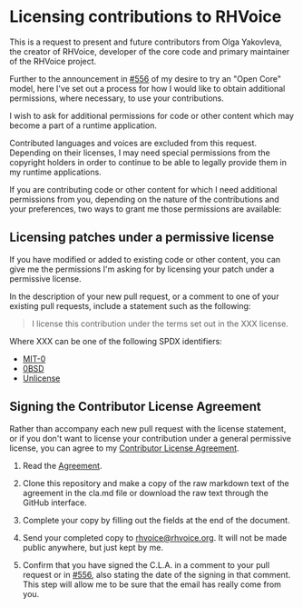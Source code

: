 # Licensing contributions to RHVoice

This is a request to present and future contributors from Olga
Yakovleva, the creator of RHVoice, developer of the core code and
primary maintainer of the RHVoice project.

Further to the announcement in
[#556](https://github.com/RHVoice/RHVoice/discussions/556) of my
desire to try an "Open Core" model, here I've set out a process for
how I would like to obtain additional permissions, where necessary, to
use your contributions.

I wish to ask for additional permissions for code or other content
which may become a part of a runtime application.

Contributed languages and voices are excluded from this request.
Depending on their licenses, I may need special permissions from the
copyright holders in order to continue to be able to legally provide
them in my runtime applications.

If you are contributing code or other content for which I need
additional permissions from you, depending on the nature of the
contributions and your preferences, two ways to grant me those
permissions are available:

## Licensing patches under a permissive license

If you have modified or added to existing code or other content, you
can give me the permissions I'm asking for by licensing your patch
under a permissive license.

In the description of your new pull request, or a comment to one of
your existing pull requests, include a statement such as the following:

> I license this contribution under the terms set out in the XXX license.

Where XXX can be one of the following SPDX identifiers:

* [MIT-0](https://spdx.org/licenses/MIT-0.html)
* [0BSD](https://spdx.org/licenses/0BSD.html)
* [Unlicense](https://spdx.org/licenses/Unlicense.html)

## Signing the Contributor License Agreement

Rather than accompany each new pull request with the license
statement, or if you don't want to license your contribution under a
general permissive license, you can agree to my
[Contributor License Agreement](cla.md).

1. Read the [Agreement](cla.md).

2. Clone this repository and make a copy of the raw markdown text of the
   agreement in the cla.md file or download the raw text through the
   GitHub interface.

3. Complete your copy by filling out the fields at the end of the
   document.

4. Send your completed copy to rhvoice@rhvoice.org. It will not be
   made public anywhere, but just kept by me.

5. Confirm that you have signed the C.L.A. in a comment to your pull
   request or in
   [#556](https://github.com/RHVoice/RHVoice/discussions/556), also
   stating the date of the signing in that comment. This step will
   allow me to be sure that the email has really come from you.
